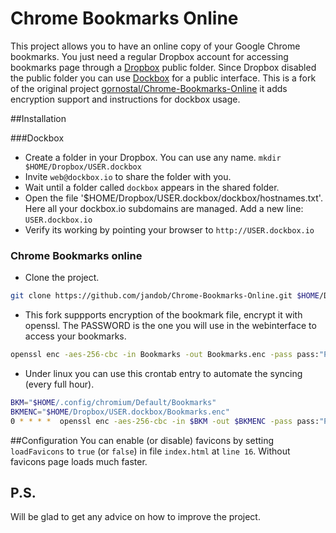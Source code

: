 # Chrome Bookmarks Online


This project allows you to have an online copy of your Google Chrome bookmarks.
You just need a regular Dropbox account for accessing bookmarks page through
a [Dropbox](https://www.dropbox.com/) public folder.
Since Dropbox disabled the public folder you can use
[Dockbox](http://www.dockbox.io) for a public interface.
This is a fork of the original project
[gornostal/Chrome-Bookmarks-Online](https://github.com/gornostal/Chrome-Bookmarks-Online)
it adds encryption support and instructions for dockbox usage.

##Installation

###Dockbox
* Create a folder in your Dropbox. You can use any name.
`mkdir $HOME/Dropbox/USER.dockbox`
* Invite `web@dockbox.io` to share the folder with you.
* Wait until a folder called `dockbox` appears in the shared folder.
* Open the file '$HOME/Dropbox/USER.dockbox/dockbox/hostnames.txt'.  Here all
your dockbox.io subdomains are managed. Add a new line:
`USER.dockbox.io`
* Verify its working by pointing your browser to `http://USER.dockbox.io`

### Chrome Bookmarks online
* Clone the project.

```sh
git clone https://github.com/jandob/Chrome-Bookmarks-Online.git $HOME/Dropbox/USER.dockbox
```
* This fork suppports encryption of the bookmark file, encrypt it with openssl.
  The PASSWORD is the one you will use in the webinterface to access your
  bookmarks.

```sh
openssl enc -aes-256-cbc -in Bookmarks -out Bookmarks.enc -pass pass:"PASSWORD" -e -base64
```
* Under linux you can use this crontab entry to automate the syncing (every full hour).

```sh
BKM="$HOME/.config/chromium/Default/Bookmarks"
BKMENC="$HOME/Dropbox/USER.dockbox/Bookmarks.enc"
0 * * * *  openssl enc -aes-256-cbc -in $BKM -out $BKMENC -pass pass:"PASSWORD" -e -base64
```

##Configuration
You can enable (or disable) favicons by setting `loadFavicons` to
`true` (or `false`) in file `index.html` at `line 16`. Without favicons
page loads much faster.


P.S.
----

Will be glad to get any advice on how to improve the project.

